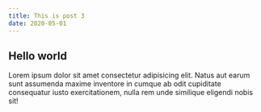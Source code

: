 ```yaml
---
title: This is post 3
date: 2020-05-01
---
```


## Hello world

Lorem ipsum dolor sit amet consectetur adipisicing elit. Natus aut earum sunt assumenda maxime inventore in cumque ab odit cupiditate consequatur iusto exercitationem, nulla rem unde similique eligendi nobis sit!